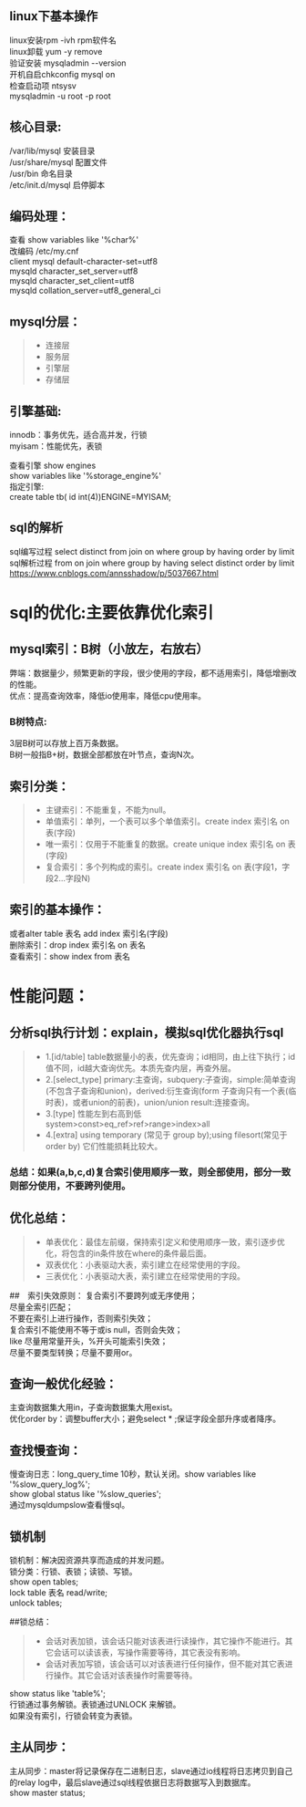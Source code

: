## linux下基本操作
linux安装rpm -ivh rpm软件名  
linux卸载 yum -y remove  
验证安装 mysqladmin --version  
开机自启chkconfig mysql on  
检查启动项 ntsysv  
mysqladmin -u root -p root  

## 核心目录:
/var/lib/mysql  安装目录  
/usr/share/mysql 配置文件  
/usr/bin 命名目录  
/etc/init.d/mysql 启停脚本  

## 编码处理：
查看 show variables like '%char%'  
改编码 /etc/my.cnf  
client mysql   default-character-set=utf8  
mysqld  character_set_server=utf8  
mysqld  character_set_client=utf8  
mysqld  collation_server=utf8_general_ci  

## mysql分层：
> * 连接层 
> * 服务层 
> * 引擎层 
> * 存储层

## 引擎基础:
innodb：事务优先，适合高并发，行锁  
myisam：性能优先，表锁  

查看引擎 show engines  
show variables like '%storage_engine%'  
指定引擎:  
create table tb( id int(4))ENGINE=MYISAM;  

## sql的解析
sql编写过程 select distinct  from  join on where group by having order by limit  
sql解析过程 from on join where group by having select distinct order by limit  
https://www.cnblogs.com/annsshadow/p/5037667.html  

# sql的优化:主要依靠优化索引

## mysql索引：B树（小放左，右放右）
弊端：数据量少，频繁更新的字段，很少使用的字段，都不适用索引，降低增删改的性能。  
优点：提高查询效率，降低io使用率，降低cpu使用率。  

### B树特点:
3层B树可以存放上百万条数据。  
B树一般指B+树，数据全部都放在叶节点，查询N次。  

## 索引分类：
> * 主键索引：不能重复，不能为null。
> * 单值索引：单列，一个表可以多个单值索引。create index 索引名 on 表(字段)
> * 唯一索引：仅用于不能重复的数据。create unique index 索引名 on 表(字段)
> * 复合索引：多个列构成的索引。create index 索引名 on 表(字段1，字段2...字段N)

## 索引的基本操作：
或者alter table 表名 add index 索引名(字段)  
删除索引：drop index 索引名 on 表名  
查看索引：show index from 表名  

# 性能问题：
## 分析sql执行计划：explain，模拟sql优化器执行sql
> * 1.[id/table] table数据量小的表，优先查询；id相同，由上往下执行；id值不同，id越大查询优先。本质先查内层，再查外层。
> * 2.[select_type] primary:主查询，subquery:子查询，simple:简单查询(不包含子查询和union)，derived:衍生查询(form 子查询只有一个表(临时表)，或者union的前表)，union/union result:连接查询。
> * 3.[type] 性能左到右高到低 system>const>eq_ref>ref>range>index>all
> * 4.[extra] using temporary (常见于 group by);using filesort(常见于order by) 它们性能损耗比较大。

### 总结：如果(a,b,c,d)复合索引使用顺序一致，则全部使用，部分一致则部分使用，不要跨列使用。

## 优化总结：
> * 单表优化：最佳左前缀，保持索引定义和使用顺序一致，索引逐步优化，将包含的in条件放在where的条件最后面。
> * 双表优化：小表驱动大表，索引建立在经常使用的字段。
> * 三表优化：小表驱动大表，索引建立在经常使用的字段。

##　索引失效原则：
复合索引不要跨列或无序使用；  
尽量全索引匹配；  
不要在索引上进行操作，否则索引失效；  
复合索引不能使用不等于或is null，否则会失效；  
like 尽量用常量开头，%开头可能索引失效；  
尽量不要类型转换；尽量不要用or。  

## 查询一般优化经验：
主查询数据集大用in，子查询数据集大用exist。  
优化order by：调整buffer大小；避免select * ;保证字段全部升序或者降序。  

## 查找慢查询：
慢查询日志：long_query_time 10秒，默认关闭。show variables like '%slow_query_log%';  
show global status like '%slow_queries';  
通过mysqldumpslow查看慢sql。  

## 锁机制
锁机制：解决因资源共享而造成的并发问题。  
锁分类：行锁、表锁；读锁、写锁。  
show open tables;  
lock table 表名 read/write;  
unlock tables;  

##锁总结：
> * 会话对表加锁，该会话只能对该表进行读操作，其它操作不能进行。其它会话可以读该表，写操作需要等待，其它表没有影响。
> * 会话对表加写锁，该会话可以对该表进行任何操作，但不能对其它表进行操作。其它会话对该表操作时需要等待。

show status like 'table%';  
行锁通过事务解锁。表锁通过UNLOCK 来解锁。  
如果没有索引，行锁会转变为表锁。  

## 主从同步：
主从同步：master将记录保存在二进制日志，slave通过io线程将日志拷贝到自己的relay log中，最后slave通过sql线程依据日志将数据写入到数据库。  
show master status;  
